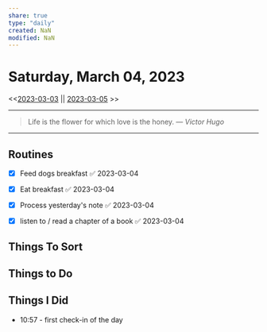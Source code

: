 ```yaml
---
share: true
type: "daily"
created: NaN 
modified: NaN
---
```

# Saturday, March 04, 2023
<<[2023-03-03](./2023-03-03.md#) || [2023-03-05](./2023-03-05.md#) >>

---

> Life is the flower for which love is the honey.
> — <cite>Victor Hugo</cite>

---
 
## Routines
- [x] Feed dogs breakfast ✅ 2023-03-04
- [x] Eat breakfast ✅ 2023-03-04
- [x] Process yesterday's note ✅ 2023-03-04
- [x] listen to / read a chapter of a book ✅ 2023-03-04


## Things To Sort

## Things to Do

## Things I Did
- 10:57 - first check-in of the day
